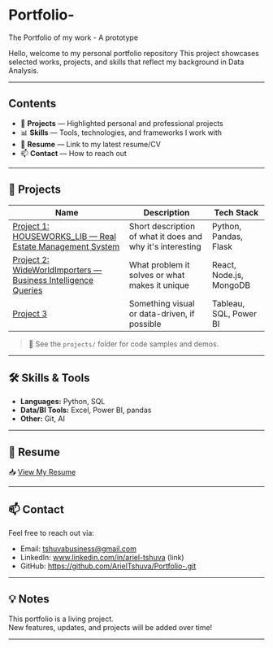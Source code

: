 # Portfolio-
The Portfolio of my work - A prototype

Hello, welcome to my personal portfolio repository 
This project showcases selected works, projects, and skills that reflect my background in Data Analysis.

---

##  Contents
 
- 💼 **Projects** — Highlighted personal and professional projects  
- 📊 **Skills** — Tools, technologies, and frameworks I work with  
- 📜 **Resume** — Link to my latest resume/CV  
- 📫 **Contact** — How to reach out

---

## 🚀 Projects

| Name | Description | Tech Stack |
|------|-------------|------------|
| [Project 1: HOUSEWORKS_LIB — Real Estate Management System](https://github.com/ArielTshuva/Portfolio-/blob/05a7f8ba6a1ab3e43b8837413b859ed82ecc1bd9/SQL/%E2%80%8F%E2%80%8FSQL%20Project%201%20-%20HOUSEWORKS_LIB%20-%20Ariel_Tshuva.sql) | Short description of what it does and why it's interesting | Python, Pandas, Flask |
| [Project 2: WideWorldImporters — Business Intelligence Queries](https://github.com/ArielTshuva/Portfolio-/blob/05a7f8ba6a1ab3e43b8837413b859ed82ecc1bd9/SQL/%E2%80%8F%E2%80%8FSQL%20Project%202%20-%20WideWorldImporters.sql) | What problem it solves or what makes it unique | React, Node.js, MongoDB |
| [Project 3](link) | Something visual or data-driven, if possible | Tableau, SQL, Power BI |

> 📎 See the `projects/` folder for code samples and demos.

---

## 🛠️ Skills & Tools

- **Languages:** Python, SQL
- **Data/BI Tools:** Excel, Power BI, pandas
- **Other:** Git, AI

---

## 📄 Resume

📥 [View My Resume](link-to-your-resume.pdf)

---

## 📫 Contact

Feel free to reach out via:

- Email: tshuvabusiness@gmail.com
- LinkedIn: www.linkedin.com/in/ariel-tshuva (link)
- GitHub: https://github.com/ArielTshuva/Portfolio-.git

---

## 💡 Notes

This portfolio is a living project.  
New features, updates, and projects will be added over time!

---
